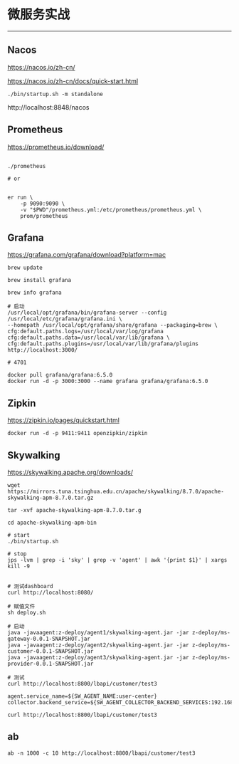 # 微服务实战

---

## Nacos

https://nacos.io/zh-cn/

https://nacos.io/zh-cn/docs/quick-start.html


```shell
./bin/startup.sh -m standalone
```

http://localhost:8848/nacos

## Prometheus

https://prometheus.io/download/

```shell

./prometheus

# or


er run \
    -p 9090:9090 \
    -v "$PWD"/prometheus.yml:/etc/prometheus/prometheus.yml \
    prom/prometheus
```

## Grafana

https://grafana.com/grafana/download?platform=mac

```shell
brew update

brew install grafana

brew info grafana

# 启动
/usr/local/opt/grafana/bin/grafana-server --config /usr/local/etc/grafana/grafana.ini \
--homepath /usr/local/opt/grafana/share/grafana --packaging=brew \
cfg:default.paths.logs=/usr/local/var/log/grafana cfg:default.paths.data=/usr/local/var/lib/grafana \
cfg:default.paths.plugins=/usr/local/var/lib/grafana/plugins
http://localhost:3000/

# 4701
```

```shell
docker pull grafana/grafana:6.5.0
docker run -d -p 3000:3000 --name grafana grafana/grafana:6.5.0
```

## Zipkin

https://zipkin.io/pages/quickstart.html

```shell
docker run -d -p 9411:9411 openzipkin/zipkin
```

## Skywalking

https://skywalking.apache.org/downloads/

```shell
wget https://mirrors.tuna.tsinghua.edu.cn/apache/skywalking/8.7.0/apache-skywalking-apm-8.7.0.tar.gz

tar -xvf apache-skywalking-apm-8.7.0.tar.g

cd apache-skywalking-apm-bin

# start
./bin/startup.sh

# stop
jps -lvm | grep -i 'sky' | grep -v 'agent' | awk '{print $1}' | xargs kill -9


# 测试dashboard
curl http://localhost:8080/

# 赋值文件
sh deploy.sh

# 启动
java -javaagent:z-deploy/agent1/skywalking-agent.jar -jar z-deploy/ms-gateway-0.0.1-SNAPSHOT.jar
java -javaagent:z-deploy/agent2/skywalking-agent.jar -jar z-deploy/ms-customer-0.0.1-SNAPSHOT.jar
java -javaagent:z-deploy/agent3/skywalking-agent.jar -jar z-deploy/ms-provider-0.0.1-SNAPSHOT.jar

# 测试
curl http://localhost:8800/lbapi/customer/test3
```

```properties
agent.service_name=${SW_AGENT_NAME:user-center}
collector.backend_service=${SW_AGENT_COLLECTOR_BACKEND_SERVICES:192.168.100.17:11800}
```

```shell
curl http://localhost:8800/lbapi/customer/test3
```


## ab

```shell
ab -n 1000 -c 10 http://localhost:8800/lbapi/customer/test3
```